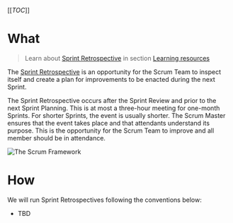 [[_TOC_]]

# What

> Learn about [Sprint Retrospective](/Learning-resources/Agile/Scrum/Events/Sprint-Retrospective.md) in section [Learning resources](/Learning-resources.md)

The [Sprint Retrospective](https://www.scrum.org/resources/what-is-a-sprint-retrospective) is an opportunity for the Scrum Team to inspect itself and create a plan for improvements to be enacted during the next Sprint.

The Sprint Retrospective occurs after the Sprint Review and prior to the next Sprint Planning. This is at most a three-hour meeting for one-month Sprints. For shorter Sprints, the event is usually shorter. The Scrum Master ensures that the event takes place and that attendants understand its purpose. This is the opportunity for the Scrum Team to improve and all member should be in attendance.

![The Scrum Framework](/.attachments/images/Learning-resources/Agile/Scrum/scrum-framework.png)

# How

We will run Sprint Retrospectives following the conventions below:
- TBD